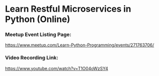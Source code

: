 # Learn Restful Microservices in Python (Online)

### Meetup Event Listing Page:
https://www.meetup.com/Learn-Python-Programming/events/271763706/

### Video Recording Link:
https://www.youtube.com/watch?v=T1O04oWzSY4
